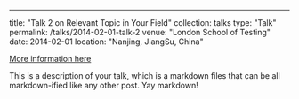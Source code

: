 ---
title: "Talk 2 on Relevant Topic in Your Field"
collection: talks
type: "Talk"
permalink: /talks/2014-02-01-talk-2
venue: "London School of Testing"
date: 2014-02-01
location: "Nanjing, JiangSu, China"



[More information here](http://example2.com)

This is a description of your talk, which is a markdown files that can be all markdown-ified like any other post. Yay markdown!
